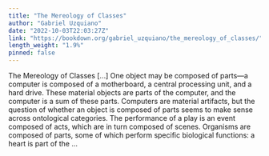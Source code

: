 ```yaml
---
title: "The Mereology of Classes"
author: "Gabriel Uzquiano"
date: "2022-10-03T22:03:27Z"
link: "https://bookdown.org/gabriel_uzquiano/the_mereology_of_classes/"
length_weight: "1.9%"
pinned: false
---
```


The Mereology of Classes [...] One object may be composed of parts—a computer is composed of a motherboard, a central processing unit, and a hard drive. These material objects are parts of the computer, and the computer is a sum of these parts. Computers are material artifacts, but the question of whether an object is composed of parts seems to make sense across ontological categories. The performance of a play is an event composed of acts, which are in turn composed of scenes. Organisms are composed of parts, some of which perform specific biological functions: a heart is part of the ...
